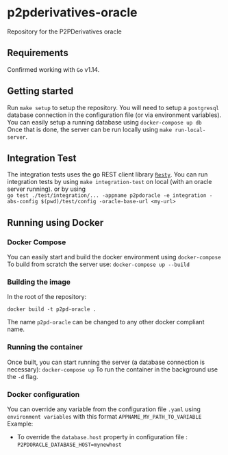 # p2pderivatives-oracle

Repository for the P2PDerivatives oracle

## Requirements

Confirmed working with `Go` v1.14.

## Getting started

Run `make setup` to setup the repository.
You will need to setup a `postgresql` database connection in the configuration file (or via environment variables).  
You can easily setup a running database using `docker-compose up db`  
Once that is done, the server can be run locally using `make run-local-server`.

## Integration Test

The integration tests uses the go REST client library [`Resty`](https://github.com/go-resty/resty).
You can run integration tests by using `make integration-test` on local (with an oracle server running).
or by using  
`go test ./test/integration/... -appname p2pdoracle -e integration -abs-config $(pwd)/test/config -oracle-base-url <my-url>`

## Running using Docker

### Docker Compose

You can easily start and build the docker environment using `docker-compose`  
To build from scratch the server use: `docker-compose up --build`

### Building the image

In the root of the repository:

`docker build -t p2pd-oracle .`

The name `p2pd-oracle` can be changed to any other docker compliant name.

### Running the container

Once built, you can start running the server (a database connection is necessary):
`docker-compose up`
To run the container in the background use the `-d` flag.

### Docker configuration

You can override any variable from the configuration file `.yaml` using `environment variables` with this format `APPNAME_MY_PATH_TO_VARIABLE`  
Example:  

- To override the `database.host` property in configuration file : `P2PDORACLE_DATABASE_HOST=mynewhost`
